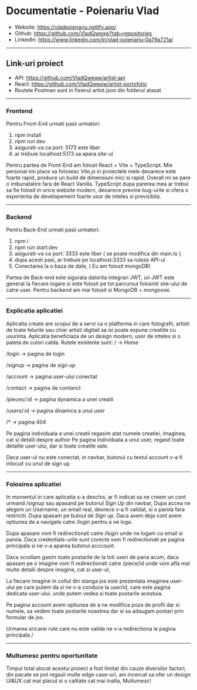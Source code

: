 # Documentatie - Poienariu Vlad
* Website: https://vladpoienariu.netlify.app/
* Github: https://github.com/VladQweqw?tab=repositories
* LinkedIn: https://www.linkedin.com/in/vlad-poienariu-0a79a721a/

---

## Link-uri proiect
* API: https://github.com/VladQweqw/artist-api
* React: https://github.com/VladQweqw/artist-portofolio
* Routele Postman sunt in fisierul artist.json din folderul atasat
---

### Frontend
Pentru Front-End urmati pasii urmatori:
1. npm install
2. npm run dev
3. asigurati-va ca port: 5173 este liber
4. ar trebuie localhost:5173 sa apara site-ul

Pentru partea de Front-End am folosit React + Vite + TypeScript. Mie personal imi place sa folosesc *Vite.js* in proiectele mele deoarece este foarte rapid, produce un build de dimensiuni mici si rapid. Overall mi se pare o imbunatatire fara de React Vanilla.
TypeScript dupa parerea mea ar trebui sa fie folosit in orice website modern, deoarece previne bug-urile si ofera o experienta de developement foarte usor de inteles si previzibila.

---
### Backend
Pentru Back-End urmati pasii urmatori:
1. npm i
2. npm run start:dev
3. asigurati-va ca port: 3333 este liber ( se poate modifica din main.ts )
4. dupa acesti pasi, ar trebuie pe localhost:3333 sa ruleze API-ul
5. Conectarea la o baza de date, ( Eu am folosit mongoDB)

Partea de Back-end este sigurata datorita integrari JWT, un JWT este generat la fiecare logare si este folosit pe tot parcursul folosinti site-ului de catre user. Pentru backend am mai folosit si MongoDB + mongoose.

---
### Explicatia aplicatiei

Aplicatia create are scopul de a servi ca o platforma in care fotografii, artisti de toate felurile sau chiar artisti digitali sa isi poate expune creatiile cu usurinta. Aplicatia beneficiaza de un design modern, usor de inteles si o paleta de culori calda. 
Rutele existente sunt:
/ -> Home

/login -> pagina de login

/signup -> pagina de sign up

/account -> pagina user-ului conectat

/contact -> pagina de contanct 

/pieces/:id -> pagina dynamica a unei creatii

/users/:id -> pagina dinamica a unui user

/* -> pagina 404

Pe pagina individuala a unei creatii regasim atat numele creatiei, imaginea, cat si detalii despre author
Pe pagina individuala a unui user, regasit toate detalile user-ului, dar si toate creatile sale.

Daca user-ul nu este conectat, in navbar, butonul cu textul account v-a fi inlocuit cu unul de sign up


---
### Folosirea aplicatiei

In momentul in care aplicatia s-a deschis, ar fi indicat sa ne creem un cont urmand /signup sau apasand pe butonul *Sign Up* din navbar, Dupa accea ne alegem un Username, un email real, deorece v-a fi validat, si o parola fara restrictii. Dupa apasam pe butoul de *Sign up*. Daca avem deja cont avem optiunea de a navigate catre /login pentru a ne loga. 

Dupa apasare vom fi redirectionati catre /login unde ne logam cu email si parola. Daca credentials-urile sunt corecte vom fi redirectionati pe pagina principala si ne v-a aparea butonul acccount.

Daca scrollam gasim toate postarile de la toti useri de pana acum, daca apasam pe o imagine vom fi redirectionati catre /piece/id unde vom afla mai multe detalii despre imagine, cat si user-ul,

La fiecare imagine in coltul din stanga jos este prezentata imaginea user-ului pe care putem da si ne v-a conduce la user/id, care este pagina dedicata user-ului. unde putem vedea si toate postarile acestuia.

Pe pagina account avem optiunea de a ne modifica poza de profil dar si numele, sa vedem toate postarile noastrea dar si sa adaugam postari prin formular de jos.

Urmarea oricarei rute care nu este valida ne v-a redirectiona la pagina principala /

---
### Multumesc pentru oportunitate
Timpul total alocat acestui proiect a fost limitat din cauze diversilor factori, din pacate se pot regasii multe edge case-uri, am incercat sa ofer un design UI&UX cat mai placut si o calitate cat mai inalta, Multumesc!


